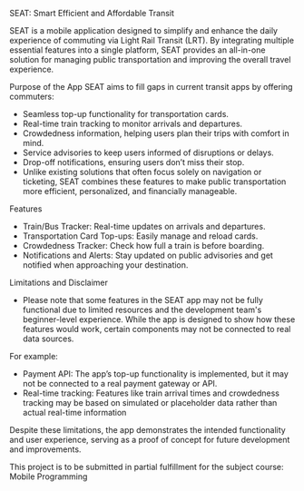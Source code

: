 SEAT: Smart Efficient and Affordable Transit

SEAT is a mobile application designed to simplify and enhance the daily experience of commuting via Light Rail Transit (LRT). By integrating multiple essential features into a single platform, SEAT provides an all-in-one solution for managing public transportation and improving the overall travel experience.

Purpose of the App
SEAT aims to fill gaps in current transit apps by offering commuters:

- Seamless top-up functionality for transportation cards.
- Real-time train tracking to monitor arrivals and departures.
- Crowdedness information, helping users plan their trips with comfort in mind.
- Service advisories to keep users informed of disruptions or delays.
- Drop-off notifications, ensuring users don’t miss their stop.
- Unlike existing solutions that often focus solely on navigation or ticketing, SEAT combines these features to make public transportation more efficient, personalized, and financially manageable.

Features
- Train/Bus Tracker: Real-time updates on arrivals and departures.
- Transportation Card Top-ups: Easily manage and reload cards.
- Crowdedness Tracker: Check how full a train is before boarding.
- Notifications and Alerts: Stay updated on public advisories and get notified when approaching your destination.


Limitations and Disclaimer
- Please note that some features in the SEAT app may not be fully functional due to limited resources and the development team's beginner-level experience. While the app is designed to show how these features would work, certain components may not be connected to real data sources.

For example:
- Payment API: The app’s top-up functionality is implemented, but it may not be connected to a real payment gateway or API.
- Real-time tracking: Features like train arrival times and crowdedness tracking may be based on simulated or placeholder data rather than actual real-time information
  
Despite these limitations, the app demonstrates the intended functionality and user experience, serving as a proof of concept for future development and improvements.

This project is to be submitted in partial fulfillment for the subject course: Mobile Programming
